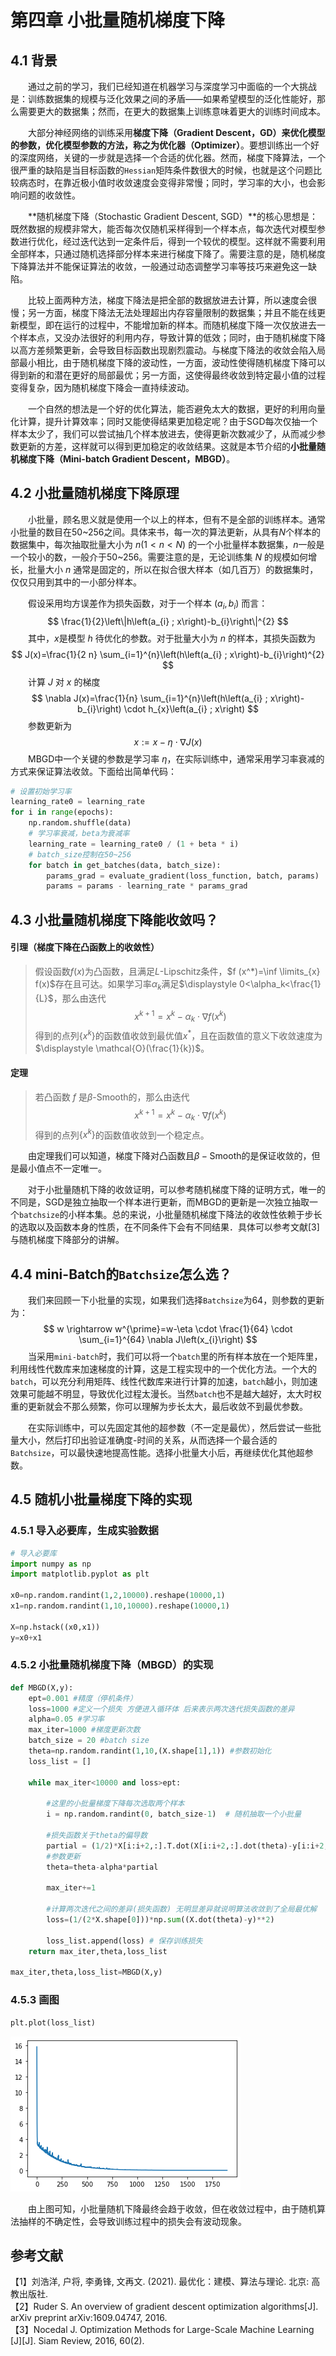 # 第四章 小批量随机梯度下降

## 4.1 背景

&emsp;&emsp;通过之前的学习，我们已经知道在机器学习与深度学习中面临的一个大挑战是：训练数据集的规模与泛化效果之间的矛盾——如果希望模型的泛化性能好，那么需要更大的数据集；然而，在更大的数据集上训练意味着更大的训练时间成本。

&emsp;&emsp;大部分神经网络的训练采用**梯度下降（Gradient Descent，GD）**来优化模型的参数，优化模型参数的方法，称之为**优化器（Optimizer）**。要想训练出一个好的深度网络，关键的一步就是选择一个合适的优化器。然而，梯度下降算法，一个很严重的缺陷是当目标函数的`Hessian`矩阵条件数很大的时候，也就是这个问题比较病态时，在靠近极小值时收敛速度会变得非常慢；同时，学习率的大小，也会影响问题的收敛性。

&emsp;&emsp;**随机梯度下降（Stochastic Gradient Descent, SGD）**的核心思想是：既然数据的规模非常大，能否每次仅随机采样得到一个样本点，每次迭代对模型参数进行优化，经过迭代达到一定条件后，得到一个较优的模型。这样就不需要利用全部样本，只通过随机选择部分样本来进行梯度下降了。需要注意的是，随机梯度下降算法并不能保证算法的收敛，一般通过动态调整学习率等技巧来避免这一缺陷。

&emsp;&emsp;比较上面两种方法，梯度下降法是把全部的数据放进去计算，所以速度会很慢；另一方面，梯度下降法无法处理超出内存容量限制的数据集；并且不能在线更新模型，即在运行的过程中，不能增加新的样本。而随机梯度下降一次仅放进去一个样本点，又没办法很好的利用内存，导致计算的低效；同时，由于随机梯度下降以高方差频繁更新，会导致目标函数出现剧烈震动。与梯度下降法的收敛会陷入局部最小相比，由于随机梯度下降的波动性，一方面，波动性使得随机梯度下降可以得到新的和潜在更好的局部最优；另一方面，这使得最终收敛到特定最小值的过程变得复杂，因为随机梯度下降会一直持续波动。

&emsp;&emsp;一个自然的想法是一个好的优化算法，能否避免太大的数据，更好的利用向量化计算，提升计算效率；同时又能使得结果更加稳定呢？由于SGD每次仅抽一个样本太少了，我们可以尝试抽几个样本放进去，使得更新次数减少了，从而减少参数更新的方差，这样就可以得到更加稳定的收敛结果。这就是本节介绍的**小批量随机梯度下降（Mini-batch Gradient Descent，MBGD）**。

## 4.2 小批量随机梯度下降原理

&emsp;&emsp;小批量，顾名思义就是使用一个以上的样本，但有不是全部的训练样本。通常小批量的数目在50\~256之间。具体来书，每一次的算法更新，从具有$N$个样本的数据集中，每次抽取批量大小为 $n(1 < n < N)$ 的一个小批量样本数据集，$n$一般是一个较小的数，一般介于50\~256。需要注意的是，无论训练集 $N$ 的规模如何增长，批量大小 $n$ 通常是固定的，所以在拟合很大样本（如几百万）的数据集时，仅仅只用到其中的一小部分样本。

&emsp;&emsp;假设采用均方误差作为损失函数，对于一个样本 $(a_i,b_i)$ 而言：
$$
\frac{1}{2}\left\|h\left(a_{i} ; x\right)-b_{i}\right\|^{2}
$$
&emsp;&emsp;其中，$x$是模型 $h$ 待优化的参数。对于批量大小为 $n$ 的样本，其损失函数为
$$
J(x)=\frac{1}{2 n} \sum_{i=1}^{n}\left(h\left(a_{i} ; x\right)-b_{i}\right)^{2}
$$
&emsp;&emsp;计算 $J$ 对 $x$ 的梯度
$$
\nabla J(x)=\frac{1}{n} \sum_{i=1}^{n}\left(h\left(a_{i} ; x\right)-b_{i}\right) \cdot h_{x}\left(a_{i} ; x\right)
$$
&emsp;&emsp;参数更新为
$$
x:=x-\eta \cdot \nabla J(x)
$$
&emsp;&emsp;MBGD中一个关键的参数是学习率 $\eta$，在实际训练中，通常采用学习率衰减的方式来保证算法收敛。下面给出简单代码：

```python
# 设置初始学习率
learning_rate0 = learning_rate 
for i in range(epochs):
    np.random.shuffle(data)
    # 学习率衰减，beta为衰减率
    learning_rate = learning_rate0 / (1 + beta * i) 
    # batch_size控制在50~256
    for batch in get_batches(data, batch_size): 
        params_grad = evaluate_gradient(loss_function, batch, params)
        params = params - learning_rate * params_grad
```

## 4.3 小批量随机梯度下降能收敛吗？

#### 引理（梯度下降在凸函数上的收敛性）

> 假设函数$f(x)$为凸函数，且满足$L \text{-Lipschitz}$条件，$f (x^*)=\inf \limits_{x} f(x)$存在且可达。如果学习率$\alpha_k$满足$\displaystyle 0<\alpha_k<\frac{1}{L}$，那么由迭代
> $$
> x^{k+1}=x^{k}-\alpha_{k} \cdot \nabla f\left(x^{k}\right)
> $$
> 得到的点列$\{x^k\}$的函数值收敛到最优值$x^*$，且在函数值的意义下收敛速度为$\displaystyle \mathcal{O}(\frac{1}{k})$。

#### 定理

> 若凸函数 $f$ 是$\beta\text{-Smooth}$的，那么由迭代
> $$
> x^{k+1}=x^{k}-\alpha_{k} \cdot \nabla f\left(x^{k}\right)
> $$
> 得到的点列$\{x^k\}$的函数值收敛到一个稳定点。

&emsp;&emsp;由定理我们可以知道，梯度下降对凸函数且$\beta-\text{Smooth}$的是保证收敛的，但是最小值点不一定唯一。

&emsp;&emsp;对于小批量随机下降的收敛证明，可以参考随机梯度下降的证明方式，唯一的不同是，SGD是独立抽取一个样本进行更新，而MBGD的更新是一次独立抽取一个```batchsize```的小样本集。总的来说，小批量随机梯度下降法的收敛性依赖于步长的选取以及函数本身的性质，在不同条件下会有不同结果．具体可以参考文献\[3\]与随机梯度下降部分的讲解。

## 4.4 mini-Batch的```Batchsize```怎么选？

&emsp;&emsp;我们来回顾一下小批量的实现，如果我们选择```Batchsize```为64，则参数的更新为：
$$
w \rightarrow w^{\prime}=w-\eta \cdot \frac{1}{64} \cdot \sum_{i=1}^{64} \nabla J\left(x_{i}\right)
$$
&emsp;&emsp;当采用`mini-batch`时，我们可以将一个`batch`里的所有样本放在一个矩阵里，利用线性代数库来加速梯度的计算，这是工程实现中的一个优化方法。一个大的`batch`，可以充分利用矩阵、线性代数库来进行计算的加速，`batch`越小，则加速效果可能越不明显，导致优化过程太漫长。当然`batch`也不是越大越好，太大时权重的更新就会不那么频繁，你可以理解为步长太大，最后收敛不到最优参数。

&emsp;&emsp;在实际训练中，可以先固定其他的超参数（不一定是最优），然后尝试一些批量大小，然后打印出验证准确度-时间的关系，从而选择一个最合适的```Batchsize```，可以最快速地提高性能。选择小批量大小后，再继续优化其他超参数。

## 4.5 随机小批量梯度下降的实现

### 4.5.1 导入必要库，生成实验数据

```python
# 导入必要库
import numpy as np
import matplotlib.pyplot as plt

x0=np.random.randint(1,2,10000).reshape(10000,1) 
x1=np.random.randint(1,10,10000).reshape(10000,1)

X=np.hstack((x0,x1))
y=x0+x1
```

### 4.5.2 小批量随机梯度下降（MBGD）的实现

```python
def MBGD(X,y):
    ept=0.001 #精度（停机条件）
    loss=1000 #定义一个损失 方便进入循环体 后来表示两次迭代损失函数的差异
    alpha=0.05 #学习率
    max_iter=1000 #梯度更新次数
    batch_size = 20 #batch size
    theta=np.random.randint(1,10,(X.shape[1],1)) #参数初始化
    loss_list = []
    
    while max_iter<10000 and loss>ept:

        #这里的小批量梯度下降每次选取两个样本
        i = np.random.randint(0, batch_size-1)  # 随机抽取一个小批量
		
        #损失函数关于theta的偏导数 
        partial = (1/2)*X[i:i+2,:].T.dot(X[i:i+2,:].dot(theta)-y[i:i+2,:]) 		   
        #参数更新
        theta=theta-alpha*partial

        max_iter+=1
        
        #计算两次迭代之间的差异(损失函数) 无明显差异就说明算法收敛到了全局最优解
        loss=(1/(2*X.shape[0]))*np.sum((X.dot(theta)-y)**2) 
        
        loss_list.append(loss) # 保存训练损失	
    return max_iter,theta,loss_list

max_iter,theta,loss_list=MBGD(X,y)
```

### 4.5.3 画图

```python
plt.plot(loss_list)
```

![](./images/ch04/01.png)

&emsp;&emsp;由上图可知，小批量随机下降最终会趋于收敛，但在收敛过程中，由于随机算法抽样的不确定性，会导致训练过程中的损失会有波动现象。

## 参考文献

【1】刘浩洋, 户将, 李勇锋, 文再文. (2021). 最优化：建模、算法与理论. 北京: 高教出版社.  
【2】Ruder S. An overview of gradient descent optimization algorithms[J]. arXiv preprint arXiv:1609.04747, 2016.  
【3】Nocedal J. Optimization Methods for Large-Scale Machine Learning [J][J]. Siam Review, 2016, 60(2).  

